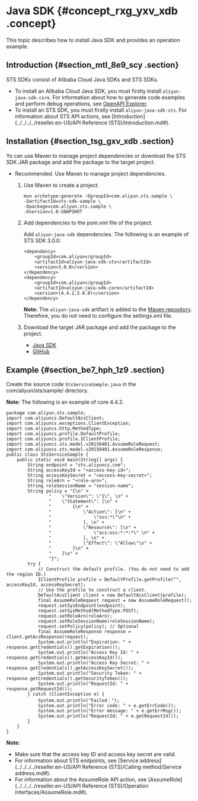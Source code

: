 # Java SDK {#concept_rxg_yxv_xdb .concept}

This topic describes how to install Java SDK and provides an operation example.

## Introduction {#section_mtl_8e9_scy .section}

STS SDKs consist of Alibaba Cloud Java SDKs and STS SDKs.

-   To install an Alibaba Cloud Java SDK, you must firstly install `aliyun-java-sdk-core`. For information about how to generate code examples and perform debug operations, see [OpenAPI Explorer](https://api.aliyun.com/).
-   To install an STS SDK, you must firstly install `aliyun-java-sdk-sts`. For information about STS API actions, see [Introduction](../../../../reseller.en-US/API Reference (STS)/Introduction.md#).

## Installation {#section_tsg_gxv_xdb .section}

Yo can use Maven to manage project dependencies or download the STS SDK JAR package and add the package to the target project.

-   Recommended. Use Maven to manage project dependencies.
    1.  Use Maven to create a project.

        ``` {#codeblock_xaz_tmq_ab5}
        mvn archetype:generate -DgroupId=com.aliyun.sts.sample \
        -DartifactId=sts-sdk-sample \
        -Dpackage=com.aliyun.sts.sample \
        -Dversion=1.0-SNAPSHOT
        ```

    2.  Add dependencies to the pom.xml file of the project.

        Add `aliyun-java-sdk` dependencies. The following is an example of STS SDK 3.0.0:

        ``` {#codeblock_4g0_b7w_131}
        <dependency>
            <groupId>com.aliyun</groupId>
            <artifactId>aliyun-java-sdk-sts</artifactId>
            <version>3.0.0</version>
        </dependency>
        <dependency>
            <groupId>com.aliyun</groupId>
            <artifactId>aliyun-java-sdk-core</artifactId>
            <version>[4.4.2,5.0.0)</version>
        </dependency>
        ```

        **Note:** The `aliyun-java-sdk` artifact is added to the [Maven repository](https://maven-repository.com/artifact/com.aliyun). Therefore, you do not need to configure the settings.xml file.

    3.  Download the target JAR package and add the package to the project.
        -   [Java SDK](https://develop.aliyun.com/tools/sdk#/java)
        -   [GitHub](https://github.com/aliyun/aliyun-openapi-java-sdk/tree/master/aliyun-java-sdk-sts)

## Example {#section_be7_hph_1z9 .section}

Create the source code `StsServiceSample.java` in the com/aliyun/sts/sample/ directory.

**Note:** The following is an example of core 4.4.2.

``` {#codeblock_t4p_zzo_lzd}
package com.aliyun.sts.sample;
import com.aliyuncs.DefaultAcsClient;
import com.aliyuncs.exceptions.ClientException;
import com.aliyuncs.http.MethodType;
import com.aliyuncs.profile.DefaultProfile;
import com.aliyuncs.profile.IClientProfile;
import com.aliyuncs.sts.model.v20150401.AssumeRoleRequest;
import com.aliyuncs.sts.model.v20150401.AssumeRoleResponse;
public class StsServiceSample {
    public static void main(String[] args) {
        String endpoint = "sts.aliyuncs.com";
        String accessKeyId = "<access-key-id>";
        String accessKeySecret = "<access-key-secret>";
        String roleArn = "<role-arn>";
        String roleSessionName = "session-name";
        String policy = "{\n" +
                "    \"Version\": \"1\", \n" +
                "    \"Statement\": [\n" +
                "        {\n" +
                "            \"Action\": [\n" +
                "                \"oss:*\"\n" +
                "            ], \n" +
                "            \"Resource\": [\n" +
                "                \"acs:oss:*:*:*\" \n" +
                "            ], \n" +
                "            \"Effect\": \"Allow\"\n" +
                "        }\n" +
                "    ]\n" +
                "}";
        try {
            // Construct the default profile. (You do not need to add the region ID.)
            IClientProfile profile = DefaultProfile.getProfile("", accessKeyId, accessKeySecret);
            // Use the profile to construct a client.
            DefaultAcsClient client = new DefaultAcsClient(profile);
            final AssumeRoleRequest request = new AssumeRoleRequest();
            request.setSysEndpoint(endpoint);
            request.setSysMethod(MethodType.POST);
            request.setRoleArn(roleArn);
            request.setRoleSessionName(roleSessionName);
            request.setPolicy(policy); // Optional
            final AssumeRoleResponse response = client.getAcsResponse(request);
            System.out.println("Expiration: " + response.getCredentials().getExpiration());
            System.out.println("Access Key Id: " + response.getCredentials().getAccessKeyId());
            System.out.println("Access Key Secret: " + response.getCredentials().getAccessKeySecret());
            System.out.println("Security Token: " + response.getCredentials().getSecurityToken());
            System.out.println("RequestId: " + response.getRequestId());
        } catch (ClientException e) {
            System.out.println("Failed：");
            System.out.println("Error code: " + e.getErrCode());
            System.out.println("Error message: " + e.getErrMsg());
            System.out.println("RequestId: " + e.getRequestId());
        }
    }
}
```

**Note:** 

-   Make sure that the access key ID and access key secret are valid.
-   For information about STS endpoints, see [Service address](../../../../reseller.en-US/API Reference (STS)/Calling method/Service address.md#).
-   For information about the AssumeRole API action, see [AssumeRole](../../../../reseller.en-US/API Reference (STS)/Operation interfaces/AssumeRole.md#).

